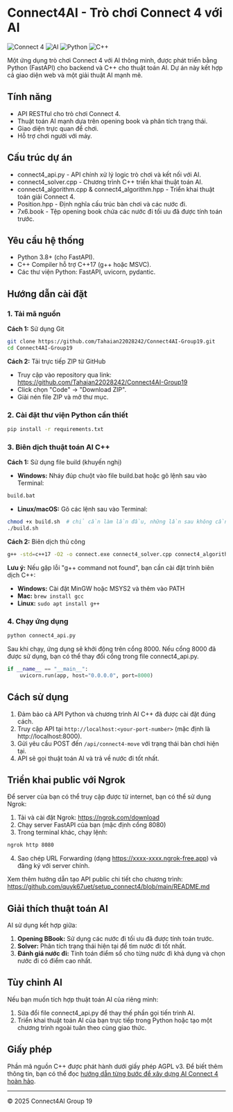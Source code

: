 # Connect4AI - Trò chơi Connect 4 với AI

![Connect 4](https://img.shields.io/badge/Connect%204-Game-blue)
![AI](https://img.shields.io/badge/AI-Solver-green)
![Python](https://img.shields.io/badge/Python-FastAPI-brightgreen)
![C++](https://img.shields.io/badge/C%2B%2B-17-orange)

Một ứng dụng trò chơi Connect 4 với AI thông minh, được phát triển bằng Python (FastAPI) cho backend và C++ cho thuật toán AI. Dự án này kết hợp cả giao diện web và một giải thuật AI mạnh mẽ.

## Tính năng

- API RESTful cho trò chơi Connect 4.
- Thuật toán AI mạnh dựa trên opening book và phân tích trạng thái.
- Giao diện trực quan để chơi.
- Hỗ trợ chơi người với máy.

## Cấu trúc dự án

- connect4_api.py - API chính xử lý logic trò chơi và kết nối với AI.
- connect4_solver.cpp - Chương trình C++ triển khai thuật toán AI.
- connect4_algorithm.cpp & connect4_algorithm.hpp - Triển khai thuật toán giải Connect 4.
- Position.hpp - Định nghĩa cấu trúc bàn chơi và các nước đi.
- 7x6.book - Tệp opening book chứa các nước đi tối ưu đã được tính toán trước.

## Yêu cầu hệ thống

- Python 3.8+ (cho FastAPI).
- C++ Compiler hỗ trợ C++17 (g++ hoặc MSVC).
- Các thư viện Python: FastAPI, uvicorn, pydantic.

## Hướng dẫn cài đặt

### 1. Tải mã nguồn

**Cách 1:** Sử dụng Git
```bash
git clone https://github.com/Tahaian22028242/Connect4AI-Group19.git
cd Connect4AI-Group19
```

**Cách 2:** Tải trực tiếp ZIP từ GitHub
- Truy cập vào repository qua link: https://github.com/Tahaian22028242/Connect4AI-Group19
- Click chọn "Code" -> "Download ZIP".
- Giải nén file ZIP và mở thư mục.

### 2. Cài đặt thư viện Python cần thiết
```bash
pip install -r requirements.txt
```

### 3. Biên dịch thuật toán AI C++

**Cách 1:** Sử dụng file build (khuyến nghị)

- **Windows:** Nháy đúp chuột vào file build.bat  hoặc gõ lệnh sau vào Terminal:
```bash
build.bat
```
- **Linux/macOS:** Gõ các lệnh sau vào Terminal:
```bash
chmod +x build.sh  # chỉ cần làm lần đầu, những lần sau không cần lệnh này 
./build.sh
```

**Cách 2:** Biên dịch thủ công
```bash
g++ -std=c++17 -O2 -o connect.exe connect4_solver.cpp connect4_algorithm.cpp
```

**Lưu ý:** Nếu gặp lỗi "g++ command not found", bạn cần cài đặt trình biên dịch C++:
- **Windows:** Cài đặt MinGW hoặc MSYS2 và thêm vào PATH
- **Mac:** `brew install gcc`
- **Linux:** `sudo apt install g++`

### 4. Chạy ứng dụng
```bash
python connect4_api.py
```

Sau khi chạy, ứng dụng sẽ khởi động trên cổng 8000. Nếu cổng 8000 đã được sử dụng, bạn có thể thay đổi cổng trong file connect4_api.py.

```python
if __name__ == "__main__":
    uvicorn.run(app, host="0.0.0.0", port=8000)
```

## Cách sử dụng

1. Đảm bảo cả API Python và chương trình AI C++ đã được cài đặt đúng cách.
2. Truy cập API tại `http://localhost:<your-port-number>` (mặc định là http://localhost:8000).
3. Gửi yêu cầu POST đến `/api/connect4-move` với trạng thái bàn chơi hiện tại.
4. API sẽ gọi thuật toán AI và trả về nước đi tốt nhất.

## Triển khai public với Ngrok

Để server của bạn có thể truy cập được từ internet, bạn có thể sử dụng Ngrok:

1. Tải và cài đặt Ngrok: https://ngrok.com/download
2. Chạy server FastAPI của bạn (mặc định cổng 8080)
3. Trong terminal khác, chạy lệnh:
```bash
ngrok http 8080
```
4. Sao chép URL Forwarding (dạng https://xxxx-xxxx.ngrok-free.app) và đăng ký với server chính.

Xem thêm hướng dẫn tạo API public chi tiết cho chương trình: https://github.com/quyk67uet/setup_connect4/blob/main/README.md

## Giải thích thuật toán AI

AI sử dụng kết hợp giữa:
1. **Opening BBook:** Sử dụng các nước đi tối ưu đã được tính toán trước.
2. **Solver:** Phân tích trạng thái hiện tại để tìm nước đi tốt nhất.
3. **Đánh giá nước đi:** Tính toán điểm số cho từng nước đi khả dụng và chọn nước đi có điểm cao nhất.

## Tùy chỉnh AI

Nếu bạn muốn tích hợp thuật toán AI của riêng mình:
1. Sửa đổi file connect4_api.py để thay thế phần gọi tiến trình AI.
2. Triển khai thuật toán AI của bạn trực tiếp trong Python hoặc tạo một chương trình ngoài tuân theo cùng giao thức.

## Giấy phép

Phần mã nguồn C++ được phát hành dưới giấy phép AGPL v3. 
Để biết thêm thông tin, bạn có thể đọc [hướng dẫn từng bước để xây dựng AI Connect 4 hoàn hảo](http://blog.gamesolver.org).

---

© 2025 Connect4AI Group 19


